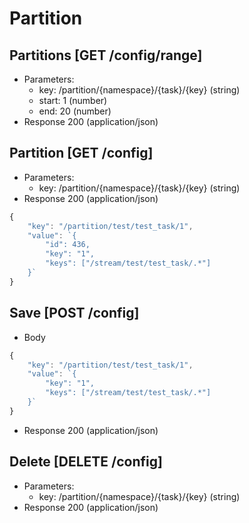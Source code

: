 # Partition
## Partitions [GET /config/range]
+ Parameters:
    - key: /partition/{namespace}/{task}/{key} (string)
    - start: 1 (number)
    - end: 20 (number)
+ Response 200 (application/json)
    
    
## Partition [GET /config]
+ Parameters:
    - key: /partition/{namespace}/{task}/{key} (string)
+ Response 200 (application/json)
```javascript
{
	"key": "/partition/test/test_task/1",
	"value": `{
		"id": 436,
		"key": "1",
		"keys": ["/stream/test/test_task/.*"]
	}`
}
```

## Save [POST /config]
+ Body
```javascript
{
	"key": "/partition/test/test_task/1",
	"value": `{
		"key": "1",
		"keys": ["/stream/test/test_task/.*"]
	}`
}
```
+ Response 200 (application/json)

## Delete [DELETE /config]
+ Parameters:
    - key: /partition/{namespace}/{task}/{key} (string)
+ Response 200 (application/json)